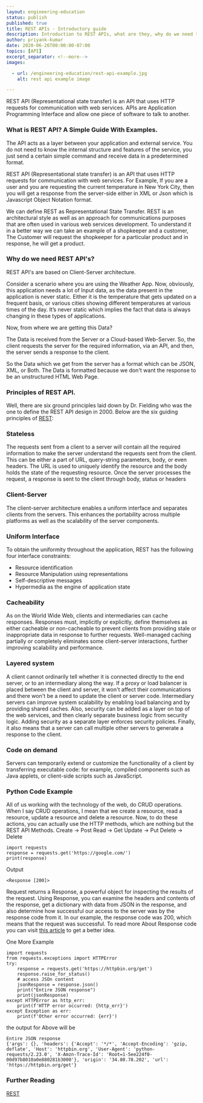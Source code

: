 ```yaml
---
layout: engineering-education
status: publish
published: true
title: REST APIs - Introductory guide
description: Introduction to REST APIs, what are they, why do we need them and how do they work. Representational state transfer is a software architectural style that defines a set of constraints to be used for creating Web services.
author: priyank-kumar
date: 2020-06-26T00:00:00-07:00
topics: [API]
excerpt_separator: <!--more-->
images:

  - url: /engineering-education/rest-api-example.jpg
    alt: rest api example image

---
```

REST API (Representational state transfer) is an API that uses HTTP requests for communication with web services. APIs are Application Programming Interface and allow one piece of software to talk to another.
<!--more-->

### What is REST API? A Simple Guide With Examples.
The API acts as a layer between your application and external service. You do not need to know the internal structure and features of the service, you just send a certain simple command and receive data in a predetermined format.

REST API (Representational state transfer) is an API that uses HTTP requests for communication with web services. For Example, If you are a user and you are requesting the current temperature in New York City, then you will get a response from the server-side either in XML or Json which is Javascript Object Notation format.

We can define REST as Representational State Transfer. REST is an architectural style as well as an approach for communications purposes that are often used in various web services development. To understand it in a better way we can take an example of a shopkeeper and a customer, The Customer will request the shopkeeper for a particular product and in response, he will get a product.

### Why do we need REST API's?
REST API's are based on Client-Server architecture.

Consider a scenario where you are using the Weather App. Now, obviously, this application needs a lot of Input data, as the data present in the application is never static. Either it is the temperature that gets updated on a frequent basis, or various cities showing different temperatures at various times of the day. It’s never static which implies the fact that data is always changing in these types of applications.

Now, from where we are getting this Data?

The Data is received from the Server or a Cloud-based Web-Server. So, the client requests the server for the required information, via an API, and then, the server sends a response to the client.

So the Data which we get from the server has a format which can be JSON, XML, or Both. The Data is formatted because we don't want the response to be an unstructured HTML Web Page.


### Principles of REST API.
Well, there are six ground principles laid down by Dr. Fielding who was the one to define the REST API design in 2000. Below are the six guiding principles of [REST](https://en.wikipedia.org/wiki/Representational_state_transfer):

### Stateless
The requests sent from a client to a server will contain all the required information to make the server understand the requests sent from the client. This can be either a part of URL,  query-string parameters, body, or even headers. The URL is used to uniquely identify the resource and the body holds the state of the requesting resource. Once the server processes the request, a response is sent to the client through body, status or headers

### Client-Server
The client-server architecture enables a uniform interface and separates clients from the servers.  This enhances the portability across multiple platforms as well as the scalability of the server components.

### Uniform Interface
To obtain the uniformity throughout the application, REST has the following four interface constraints:
- Resource identification
- Resource Manipulation using representations
- Self-descriptive messages
- Hypermedia as the engine of application state

### Cacheability
As on the World Wide Web, clients and intermediaries can cache responses. Responses must, implicitly or explicitly, define themselves as either cacheable or non-cacheable to prevent clients from providing stale or inappropriate data in response to further requests. Well-managed caching partially or completely eliminates some client-server interactions, further improving scalability and performance.

### Layered system
A client cannot ordinarily tell whether it is connected directly to the end server, or to an intermediary along the way. If a proxy or load balancer is placed between the client and server, it won't affect their communications and there won't be a need to update the client or server code. Intermediary servers can improve system scalability by enabling load balancing and by providing shared caches. Also, security can be added as a layer on top of the web services, and then clearly separate business logic from security logic. Adding security as a separate layer enforces security policies. Finally, it also means that a server can call multiple other servers to generate a response to the client.

### Code on demand
Servers can temporarily extend or customize the functionality of a client by transferring executable code: for example, compiled components such as Java applets, or client-side scripts such as JavaScript.

### Python Code Example

All of us working with the technology of the web, do CRUD operations. When I say CRUD operations, I mean that we create a resource, read a resource, update a resource and delete a resource. Now, to do these actions, you can actually use the HTTP methods, which are nothing but the REST API Methods.
Create -> Post
Read -> Get
Update -> Put
Delete -> Delete

```
import requests
response = requests.get('https://google.com/')
print(response)
```
Output
```
<Response [200]>
```

Request returns а Response, a powerful object for inspecting the results of the request. Using Response, you can examine the headers and contents of the response, get a dictionary with data from JSON in the response, and also determine how successful our access to the server was by the response code from it. In our example, the response code was 200, which means that the request was successful. To read more About Response code you can visit [this article](/engineering-education/http-code-cheat-sheet/) to get a better idea.


One More Example

```
import requests
from requests.exceptions import HTTPError
try:
    response = requests.get('https://httpbin.org/get')
    response.raise_for_status()
    # access JSOn content
    jsonResponse = response.json()
    print("Entire JSON response")
    print(jsonResponse)
except HTTPError as http_err:
    print(f'HTTP error occurred: {http_err}')
except Exception as err:
    print(f'Other error occurred: {err}')
```
the output for Above will be

```
Entire JSON response
{'args': {}, 'headers': {'Accept': '*/*', 'Accept-Encoding': 'gzip, deflate', 'Host': 'httpbin.org', 'User-Agent': 'python-requests/2.23.0', 'X-Amzn-Trace-Id': 'Root=1-5ee224f0-00d97b8010a0e880281b3000'}, 'origin': '34.80.78.202', 'url': 'https://httpbin.org/get'}
```    


### Further Reading
[REST](https://en.wikipedia.org/wiki/Representational_state_transfer)
